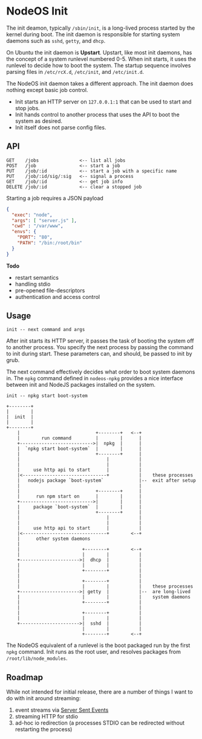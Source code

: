 # NodeOS Init

The init deamon, typically `/sbin/init`, is a long-lived process started by the kernel during boot.
The init daemon is responsible for starting system daemons such as `sshd`, `getty`, and `dhcp`.

On Ubuntu the init daemon is **Upstart**.
Upstart, like most init daemons, has the concept of a system runlevel numbered 0-5.
When init starts, it uses the runlevel to decide how to boot the system.
The startup sequence involves parsing files in `/etc/rcX.d`,
`/etc/init`, and `/etc/init.d`.

The NodeOS init daemon takes a different approach.
The init daemon does nothing except basic job control.

- Init starts an HTTP server on `127.0.0.1:1` that can be used to start and stop jobs.
- Init hands control to another process that uses the API to boot the system as desired.
- Init itself does not parse config files.

## API

```
GET    /jobs               <-- list all jobs
POST   /job                <-- start a job
PUT    /job/:id            <-- start a job with a specific name
PUT    /job/:id/sig/:sig   <-- signal a process
GET    /job/:id            <-- get job info
DELETE /job/:id            <-- clear a stopped job
```

Starting a job requires a JSON payload

```json
{
  "exec": "node",
  "args": [ "server.js" ],
  "cwd" : "/var/www",
  "envs": {
    "PORT": "80",
    "PATH": "/bin:/root/bin"
  }
}
```

**Todo**

- restart semantics
- handling stdio
- pre-opened file-descriptors
- authentication and access control

## Usage

```
init -- next command and args
```

After init starts its HTTP server,
it passes the task of booting the system off to another process.
You specify the next process by passing the command to init during start.
These parameters can, and should, be passed to init by grub.

The next command effectively decides what order to boot system daemons in.
The `npkg` command defined in `nodeos-npkg` provides a nice interface between init 
and NodeJS packages installed on the system.

```
init -- npkg start boot-system

+--------+                 
|        |                 
|  init  |                 
|        |                 
+--------+                 
    |                            +--------+   <--+
    |        run command         |        |      |
    +--------------------------->|  npkg  |      |
    |  `npkg start boot-system`  |        |      |
    |                            +--------+      |
    |                                |           |
    |                                |           |
    |     use http api to start      |           |
    |<-------------------------------+           |    these processes
    |   nodejs package `boot-system`             |--  exit after setup
    |                                            |
    |                            +--------+      |
    |      run npm start on      |        |      |
    +--------------------------->|        |      |
    |     package `boot-system`  |        |      |
    |                            +--------+      |
    |                                |           |
    |                                |           |
    |     use http api to start      |           |
    |<-------------------------------+        <--+
    |      other system daemons
    |
    |                       +--------+        <--+         
    |                       |        |           |      
    +---------------------->|  dhcp  |           |      
    |                       |        |           |      
    |                       +--------+           |
    |                                            |
    |                       +--------+           |      
    |                       |        |           |    these processes   
    +---------------------->| getty  |           |--  are long-lived 
    |                       |        |           |    system daemons
    |                       +--------+           |
    |                                            |
    |                       +--------+           |      
    |                       |        |           |      
    +---------------------->|  sshd  |           |      
                            |        |           |      
                            +--------+        <--+
```

The NodeOS equivalent of a runlevel is the boot packaged run by the first `npkg` command.
Init runs as the root user, and resolves packages from `/root/lib/node_modules`.

## Roadmap

While not intended for initial release, there are a number of things I want to do with init around streaming:

1. event streams via [Server Sent Events](http://www.html5rocks.com/en/tutorials/eventsource/basics/)
2. streaming HTTP for stdio
3. ad-hoc io redirection (a processes STDIO can be redirected without restarting the process)
